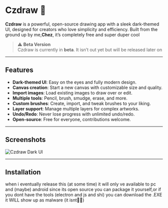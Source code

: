 # Czdraw 🎨

**Czdraw** is a powerful, open-source drawing app with a sleek dark-themed UI, designed for creators who love simplicity and efficiency. Built from the ground up by me,**Chez**, it’s completely free and super duper cool

> ⚠️ **Beta Version**  
> Czdraw is currently in **beta**. It isn’t out yet but will be released later on
---

## Features

- **Dark-themed UI**: Easy on the eyes and fully modern design.  
- **Canvas creation**: Start a new canvas with customizable size and quality.  
- **Import images**: Load existing images to draw over or edit.  
- **Multiple tools**: Pencil, brush, smudge, erase, and more.  
- **Custom brushes**: Create, import, and tweak brushes to your liking.  
- **Layer support**: Manage multiple layers for complex artworks.  
- **Undo/Redo**: Never lose progress with unlimited undo/redo.  
- **Open-source**: Free for everyone, contributions welcome.  

---

## Screenshots

![Czdraw Dark UI](https://github.com/snigglaberry/czdraw/czpic.png)

---

## Installation
when i eventually release this (at some time) it will only ve available to pc and (maybe) android
since its open source you can package it yourself,or if you dont have the tools (electron and js and shi) you can download the .EXE
it WILL show up as malware (it isnt🙏🙏) 
